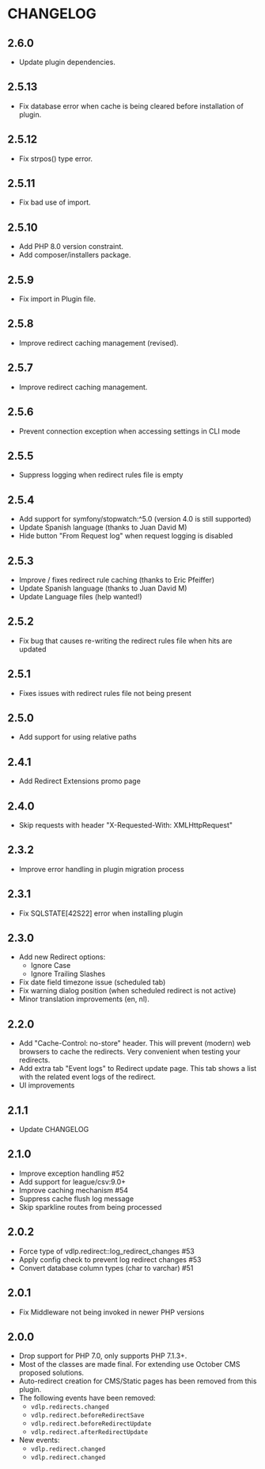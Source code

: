 # CHANGELOG

## 2.6.0

* Update plugin dependencies.

## 2.5.13

* Fix database error when cache is being cleared before installation of plugin.

## 2.5.12

* Fix strpos() type error.

## 2.5.11

* Fix bad use of import.

## 2.5.10

* Add PHP 8.0 version constraint.
* Add composer/installers package.

## 2.5.9

* Fix import in Plugin file.

## 2.5.8

* Improve redirect caching management (revised).

## 2.5.7

* Improve redirect caching management.

## 2.5.6

* Prevent connection exception when accessing settings in CLI mode

## 2.5.5

* Suppress logging when redirect rules file is empty

## 2.5.4

* Add support for symfony/stopwatch:^5.0 (version 4.0 is still supported)
* Update Spanish language (thanks to Juan David M)
* Hide button "From Request log" when request logging is disabled

## 2.5.3

* Improve / fixes redirect rule caching (thanks to Eric Pfeiffer)
* Update Spanish language (thanks to Juan David M)
* Update Language files (help wanted!)

## 2.5.2

* Fix bug that causes re-writing the redirect rules file when hits are updated

## 2.5.1

* Fixes issues with redirect rules file not being present

## 2.5.0

* Add support for using relative paths

## 2.4.1

* Add Redirect Extensions promo page

## 2.4.0

* Skip requests with header "X-Requested-With: XMLHttpRequest"

## 2.3.2

* Improve error handling in plugin migration process

## 2.3.1

* Fix SQLSTATE[42S22] error when installing plugin

## 2.3.0

* Add new Redirect options:
    * Ignore Case
    * Ignore Trailing Slashes
* Fix date field timezone issue (scheduled tab)
* Fix warning dialog position (when scheduled redirect is not active)
* Minor translation improvements (en, nl).

## 2.2.0

* Add "Cache-Control: no-store" header. This will prevent (modern) web browsers to cache the redirects. Very convenient when testing your redirects.
* Add extra tab "Event logs" to Redirect update page. This tab shows a list with the related event logs of the redirect.
* UI improvements

## 2.1.1

* Update CHANGELOG

## 2.1.0

* Improve exception handling #52
* Add support for league/csv:9.0+
* Improve caching mechanism #54
* Suppress cache flush log message
* Skip sparkline routes from being processed

## 2.0.2

* Force type of vdlp.redirect::log_redirect_changes #53
* Apply config check to prevent log redirect changes #53
* Convert database column types (char to varchar) #51

## 2.0.1

* Fix Middleware not being invoked in newer PHP versions

## 2.0.0

* Drop support for PHP 7.0, only supports PHP 7.1.3+.
* Most of the classes are made final. For extending use October CMS proposed solutions.
* Auto-redirect creation for CMS/Static pages has been removed from this plugin.
* The following events have been removed:
    * `vdlp.redirects.changed`
    * `vdlp.redirect.beforeRedirectSave`
    * `vdlp.redirect.beforeRedirectUpdate`
    * `vdlp.redirect.afterRedirectUpdate`
* New events:
    * `vdlp.redirect.changed`
    * `vdlp.redirect.changed`
